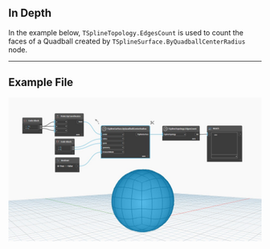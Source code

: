 ## In Depth
In the example below, `TSplineTopology.EdgesCount` is used to count the faces of a Quadball created by `TSplineSurface.ByQuadballCenterRadius` node.
___
## Example File

![TSplineTopology.EdgesCount](./Autodesk.DesignScript.Geometry.TSpline.TSplineTopology.EdgesCount_img.jpg)